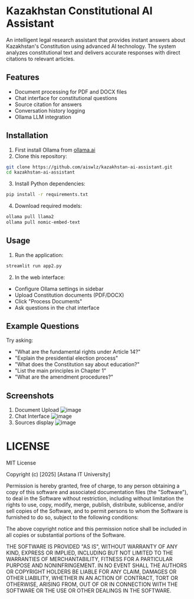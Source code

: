 # Kazakhstan Constitutional AI Assistant

An intelligent legal research assistant that provides instant answers about Kazakhstan's Constitution using advanced AI technology. The system analyzes constitutional text and delivers accurate responses with direct citations to relevant articles.

## Features

- Document processing for PDF and DOCX files
- Chat interface for constitutional questions
- Source citation for answers
- Conversation history logging
- Ollama LLM integration

## Installation

1. First install Ollama from [ollama.ai](https://ollama.ai/)
2. Clone this repository:
```bash
git clone https://github.com/aiswlz/kazakhstan-ai-assistant.git
cd kazakhstan-ai-assistant
```
3. Install Python dependencies:

```bash
pip install -r requirements.txt
```
4. Download required models:
```bash
ollama pull llama2
ollama pull nomic-embed-text
```
## Usage
1. Run the application:
```bash
streamlit run app2.py
```
2. In the web interface:

- Configure Ollama settings in sidebar
- Upload Constitution documents (PDF/DOCX)
- Click "Process Documents"
- Ask questions in the chat interface
  
## Example Questions
Try asking:

- "What are the fundamental rights under Article 14?"
- "Explain the presidential election process"
- "What does the Constitution say about education?"
- "List the main principles in Chapter 1"
- "What are the amendment procedures?"

## Screenshots
1. Document Upload
![image](https://github.com/user-attachments/assets/560c2906-4537-48e4-a61a-df60dd9e4e65)
2. Chat Interface
![image](https://github.com/user-attachments/assets/2919396b-6bb9-4517-9f6f-2e88645f59a4)
3. Sources display
![image](https://github.com/user-attachments/assets/d6164bb1-faee-41ac-942f-d5bdb3f10c5a)

# LICENSE
MIT License

Copyright (c) [2025] [Astana IT University]

Permission is hereby granted, free of charge, to any person obtaining a copy
of this software and associated documentation files (the "Software"), to deal
in the Software without restriction, including without limitation the rights
to use, copy, modify, merge, publish, distribute, sublicense, and/or sell
copies of the Software, and to permit persons to whom the Software is
furnished to do so, subject to the following conditions:

The above copyright notice and this permission notice shall be included in all
copies or substantial portions of the Software.

THE SOFTWARE IS PROVIDED "AS IS", WITHOUT WARRANTY OF ANY KIND, EXPRESS OR
IMPLIED, INCLUDING BUT NOT LIMITED TO THE WARRANTIES OF MERCHANTABILITY,
FITNESS FOR A PARTICULAR PURPOSE AND NONINFRINGEMENT. IN NO EVENT SHALL THE
AUTHORS OR COPYRIGHT HOLDERS BE LIABLE FOR ANY CLAIM, DAMAGES OR OTHER
LIABILITY, WHETHER IN AN ACTION OF CONTRACT, TORT OR OTHERWISE, ARISING FROM,
OUT OF OR IN CONNECTION WITH THE SOFTWARE OR THE USE OR OTHER DEALINGS IN THE
SOFTWARE.
